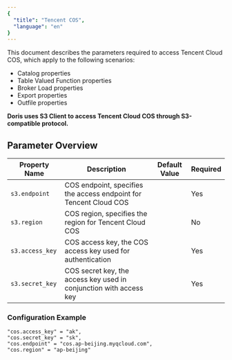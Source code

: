 ```yaml
---
{
  "title": "Tencent COS",
  "language": "en"
}
---
```


This document describes the parameters required to access Tencent Cloud COS, which apply to the following scenarios:

- Catalog properties
- Table Valued Function properties
- Broker Load properties
- Export properties
- Outfile properties

**Doris uses S3 Client to access Tencent Cloud COS through S3-compatible protocol.**

## Parameter Overview

| Property Name                   | Description                                           | Default Value | Required |
|---------------------------------|-------------------------------------------------------|---------------|----------|
| `s3.endpoint`                   | COS endpoint, specifies the access endpoint for Tencent Cloud COS |               | Yes      |
| `s3.region`                     | COS region, specifies the region for Tencent Cloud COS |               | No       |
| `s3.access_key`                 | COS access key, the COS access key used for authentication |               | Yes      |
| `s3.secret_key`                 | COS secret key, the access key used in conjunction with access key |               | Yes      |


### Configuration Example

```plaintext
"cos.access_key" = "ak",
"cos.secret_key" = "sk",
"cos.endpoint" = "cos.ap-beijing.myqcloud.com",
"cos.region" = "ap-beijing"
```
